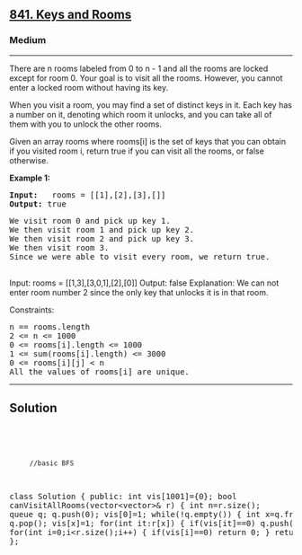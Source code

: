 
<h2><a href="https://leetcode.com/problems/keys-and-rooms/">841. Keys and Rooms</a></h2>
<h3>Medium</h3>
<hr>
<div><p>
There are n rooms labeled from 0 to n - 1 and all the rooms are locked except for room 0. Your goal is to visit all the rooms. However, you cannot enter a locked room without having its key.

When you visit a room, you may find a set of distinct keys in it. Each key has a number on it, denoting which room it unlocks, and you can take all of them with you to unlock the other rooms.

Given an array rooms where rooms[i] is the set of keys that you can obtain if you visited room i, return true if you can visit all the rooms, or false otherwise.

 
</p>


<p><strong>Example 1:</strong></p>
<pre><strong>Input:</strong>   rooms = [[1],[2],[3],[]]
<strong>Output:</strong> true
</pre>
<pre>
We visit room 0 and pick up key 1.
We then visit room 1 and pick up key 2.
We then visit room 2 and pick up key 3.
We then visit room 3.
Since we were able to visit every room, we return true.
  </pre>
  
Input: rooms = [[1,3],[3,0,1],[2],[0]]
Output: false
Explanation: We can not enter room number 2 since the only key that unlocks it is in that room.
 

Constraints:
<pre>
n == rooms.length
2 <= n <= 1000
0 <= rooms[i].length <= 1000
1 <= sum(rooms[i].length) <= 3000
0 <= rooms[i][j] < n
All the values of rooms[i] are unique.
</pre>
<hr>
 <h2><strong><b>Solution</b></strong></h2>
 <br>
 <pre>
 
         //basic BFS
class Solution {
public:
    int vis[1001]={0};
    bool canVisitAllRooms(vector<vector<int>>& r) {
        int n=r.size();
        queue<int> q;
        q.push(0);
        vis[0]=1;
        while(!q.empty())
        {
            int x=q.front(); q.pop();
            vis[x]=1;
            for(int it:r[x])
            {
                if(vis[it]==0)
                    q.push(it);
            }
        }
        for(int i=0;i<r.size();i++)
        {
            if(vis[i]==0) return 0;
        }
        return 1;
    }
};
 </pre>

